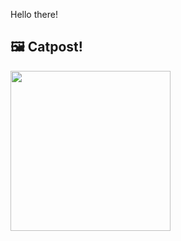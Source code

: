Hello there!



## 🖼️ Catpost!

<sub>
    <img src="https://cdn2.thecatapi.com/images/dd8.jpg" height="256">
</sub>

